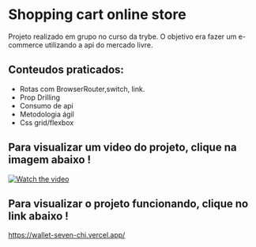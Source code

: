 # Shopping cart online store

Projeto realizado em grupo no curso da trybe.
O objetivo era fazer um e-commerce utilizando a api do mercado livre.

## Conteudos praticados:
- Rotas com BrowserRouter,switch, link.
- Prop Drilling 
- Consumo de api
- Metodologia ágil
- Css grid/flexbox


## Para visualizar um video do projeto, clique na imagem abaixo !

[![Watch the video](https://encrypted-tbn0.gstatic.com/images?q=tbn:ANd9GcTvX7XjW8SbO7M8RFY41EYr8WtFq9QouZ7L5A&usqp=CAU)](https://youtu.be/Q-QUjtGJ4UY)

## Para visualizar o projeto funcionando, clique no link abaixo !

https://wallet-seven-chi.vercel.app/
